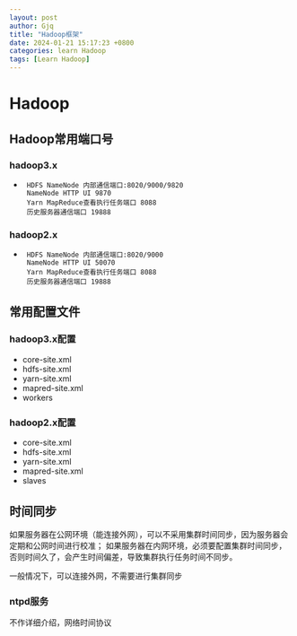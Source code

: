 ```yaml
---
layout: post
author: Gjq
title: "Hadoop框架"
date: 2024-01-21 15:17:23 +0800
categories: learn Hadoop
tags: [Learn Hadoop]
---
```


# Hadoop

## Hadoop常用端口号

### hadoop3.x

+      HDFS NameNode 内部通信端口:8020/9000/9820
       NameNode HTTP UI 9870
       Yarn MapReduce查看执行任务端口 8088
       历史服务器通信端口 19888

### hadoop2.x

+      HDFS NameNode 内部通信端口:8020/9000
       NameNode HTTP UI 50070
       Yarn MapReduce查看执行任务端口 8088
       历史服务器通信端口 19888

## 常用配置文件

### hadoop3.x配置

+ core-site.xml
+ hdfs-site.xml
+ yarn-site.xml
+ mapred-site.xml
+ workers

### hadoop2.x配置

+ core-site.xml
+ hdfs-site.xml
+ yarn-site.xml
+ mapred-site.xml
+ slaves

## 时间同步

如果服务器在公网环境（能连接外网），可以不采用集群时间同步，因为服务器会定期和公网时间进行校准；
如果服务器在内网环境，必须要配置集群时间同步，否则时间久了，会产生时间偏差，导致集群执行任务时间不同步。

一般情况下，可以连接外网，不需要进行集群同步

### ntpd服务

不作详细介绍，网络时间协议
